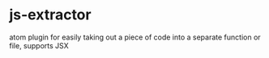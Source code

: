 # js-extractor
atom plugin for easily taking out a piece of code into a separate function or file, supports JSX
